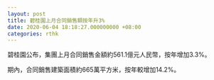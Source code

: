 ```yaml
---
layout: post
title: 碧桂園上月合同銷售額按年升3%
date: 2020-06-04 18:18:27.000000000 +08:00
categories: rthk
---
```


碧桂園公布，集團上月合同銷售金額約561.1億元人民幣，按年增加3.3%。

期內，合同銷售建築面積約665萬平方米，按年較增加14.2%。
